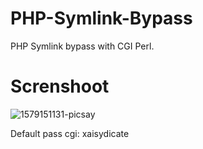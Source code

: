 # PHP-Symlink-Bypass

PHP Symlink bypass with CGI Perl.

# Screnshoot
![1579151131-picsay](https://user-images.githubusercontent.com/54710482/72497418-07ac4380-385f-11ea-85ec-5de88121febf.jpg)


Default pass cgi: xaisydicate
